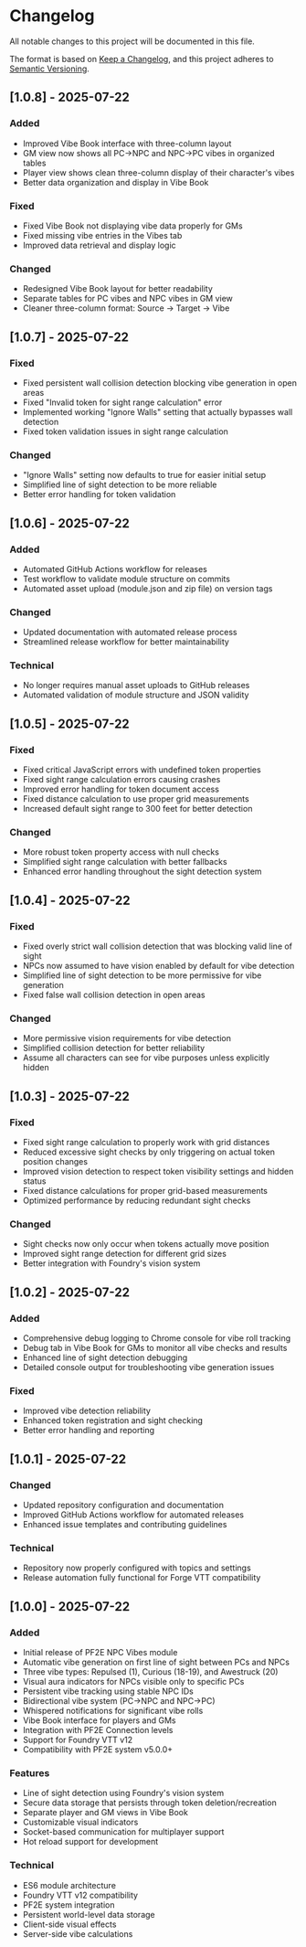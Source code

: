 # Changelog

All notable changes to this project will be documented in this file.

The format is based on [Keep a Changelog](https://keepachangelog.com/en/1.0.0/),
and this project adheres to [Semantic Versioning](https://semver.org/spec/v2.0.0.html).

## [1.0.8] - 2025-07-22

### Added
- Improved Vibe Book interface with three-column layout
- GM view now shows all PC→NPC and NPC→PC vibes in organized tables
- Player view shows clean three-column display of their character's vibes
- Better data organization and display in Vibe Book

### Fixed
- Fixed Vibe Book not displaying vibe data properly for GMs
- Fixed missing vibe entries in the Vibes tab
- Improved data retrieval and display logic

### Changed
- Redesigned Vibe Book layout for better readability
- Separate tables for PC vibes and NPC vibes in GM view
- Cleaner three-column format: Source → Target → Vibe

## [1.0.7] - 2025-07-22

### Fixed
- Fixed persistent wall collision detection blocking vibe generation in open areas
- Fixed "Invalid token for sight range calculation" error
- Implemented working "Ignore Walls" setting that actually bypasses wall detection
- Fixed token validation issues in sight range calculation

### Changed
- "Ignore Walls" setting now defaults to true for easier initial setup
- Simplified line of sight detection to be more reliable
- Better error handling for token validation

## [1.0.6] - 2025-07-22

### Added
- Automated GitHub Actions workflow for releases
- Test workflow to validate module structure on commits
- Automated asset upload (module.json and zip file) on version tags

### Changed
- Updated documentation with automated release process
- Streamlined release workflow for better maintainability

### Technical
- No longer requires manual asset uploads to GitHub releases
- Automated validation of module structure and JSON validity

## [1.0.5] - 2025-07-22

### Fixed
- Fixed critical JavaScript errors with undefined token properties
- Fixed sight range calculation errors causing crashes
- Improved error handling for token document access
- Fixed distance calculation to use proper grid measurements
- Increased default sight range to 300 feet for better detection

### Changed
- More robust token property access with null checks
- Simplified sight range calculation with better fallbacks
- Enhanced error handling throughout the sight detection system

## [1.0.4] - 2025-07-22

### Fixed
- Fixed overly strict wall collision detection that was blocking valid line of sight
- NPCs now assumed to have vision enabled by default for vibe detection
- Simplified line of sight detection to be more permissive for vibe generation
- Fixed false wall collision detection in open areas

### Changed
- More permissive vision requirements for vibe detection
- Simplified collision detection for better reliability
- Assume all characters can see for vibe purposes unless explicitly hidden

## [1.0.3] - 2025-07-22

### Fixed
- Fixed sight range calculation to properly work with grid distances
- Reduced excessive sight checks by only triggering on actual token position changes
- Improved vision detection to respect token visibility settings and hidden status
- Fixed distance calculations for proper grid-based measurements
- Optimized performance by reducing redundant sight checks

### Changed
- Sight checks now only occur when tokens actually move position
- Improved sight range detection for different grid sizes
- Better integration with Foundry's vision system

## [1.0.2] - 2025-07-22

### Added
- Comprehensive debug logging to Chrome console for vibe roll tracking
- Debug tab in Vibe Book for GMs to monitor all vibe checks and results
- Enhanced line of sight detection debugging
- Detailed console output for troubleshooting vibe generation issues

### Fixed
- Improved vibe detection reliability
- Enhanced token registration and sight checking
- Better error handling and reporting

## [1.0.1] - 2025-07-22

### Changed
- Updated repository configuration and documentation
- Improved GitHub Actions workflow for automated releases
- Enhanced issue templates and contributing guidelines

### Technical
- Repository now properly configured with topics and settings
- Release automation fully functional for Forge VTT compatibility

## [1.0.0] - 2025-07-22

### Added
- Initial release of PF2E NPC Vibes module
- Automatic vibe generation on first line of sight between PCs and NPCs
- Three vibe types: Repulsed (1), Curious (18-19), and Awestruck (20)
- Visual aura indicators for NPCs visible only to specific PCs
- Persistent vibe tracking using stable NPC IDs
- Bidirectional vibe system (PC→NPC and NPC→PC)
- Whispered notifications for significant vibe rolls
- Vibe Book interface for players and GMs
- Integration with PF2E Connection levels
- Support for Foundry VTT v12
- Compatibility with PF2E system v5.0.0+

### Features
- Line of sight detection using Foundry's vision system
- Secure data storage that persists through token deletion/recreation
- Separate player and GM views in Vibe Book
- Customizable visual indicators
- Socket-based communication for multiplayer support
- Hot reload support for development

### Technical
- ES6 module architecture
- Foundry VTT v12 compatibility
- PF2E system integration
- Persistent world-level data storage
- Client-side visual effects
- Server-side vibe calculations

